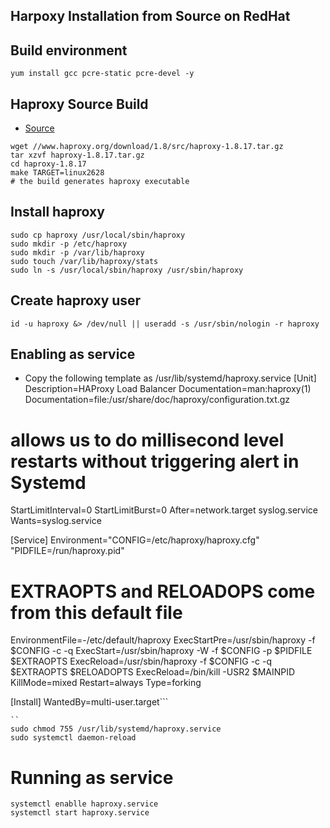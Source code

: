 ## Harpoxy  Installation from Source on RedHat

## Build environment
```
yum install gcc pcre-static pcre-devel -y
```
## Haproxy Source Build
* [Source](http://www.haproxy.org/download/)
```
wget //www.haproxy.org/download/1.8/src/haproxy-1.8.17.tar.gz
tar xzvf haproxy-1.8.17.tar.gz
cd haproxy-1.8.17
make TARGET=linux2628
# the build generates haproxy executable
```

##  Install haproxy
```
sudo cp haproxy /usr/local/sbin/haproxy
sudo mkdir -p /etc/haproxy
sudo mkdir -p /var/lib/haproxy 
sudo touch /var/lib/haproxy/stats
sudo ln -s /usr/local/sbin/haproxy /usr/sbin/haproxy
```

## Create haproxy user
```
id -u haproxy &> /dev/null || useradd -s /usr/sbin/nologin -r haproxy 
```

## Enabling as service 
* Copy the following template as /usr/lib/systemd/haproxy.service
[Unit]
Description=HAProxy Load Balancer
Documentation=man:haproxy(1)
Documentation=file:/usr/share/doc/haproxy/configuration.txt.gz
# allows us to do millisecond level restarts without triggering alert in Systemd
StartLimitInterval=0
StartLimitBurst=0
After=network.target syslog.service
Wants=syslog.service

[Service]
Environment="CONFIG=/etc/haproxy/haproxy.cfg" "PIDFILE=/run/haproxy.pid"
# EXTRAOPTS and RELOADOPS come from this default file
EnvironmentFile=-/etc/default/haproxy
ExecStartPre=/usr/sbin/haproxy -f $CONFIG -c -q
ExecStart=/usr/sbin/haproxy -W -f $CONFIG -p $PIDFILE $EXTRAOPTS
ExecReload=/usr/sbin/haproxy -f $CONFIG -c -q $EXTRAOPTS $RELOADOPTS
ExecReload=/bin/kill -USR2 $MAINPID
KillMode=mixed
Restart=always
Type=forking

[Install]
WantedBy=multi-user.target```

```
``
sudo chmod 755 /usr/lib/systemd/haproxy.service
sudo systemctl daemon-reload
```
# Running as service 
```
systemctl enablle haproxy.service
systemctl start haproxy.service
```
